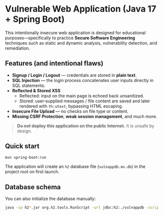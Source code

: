 # Vulnerable Web Application (Java 17 + Spring Boot)

This intentionally insecure web application is designed for educational
purposes—specifically to practice **Secure Software Engineering** techniques
such as static and dynamic analysis, vulnerability detection, and remediation.

## Features (and intentional flaws)

* **Signup / Login / Logout** — credentials are stored in **plain text**.
* **SQL Injection** — the login process concatenates user inputs directly in
  SQL statements.
* **Reflected & Stored XSS**
  * Reflected: input on the main page is echoed back unsanitized.
  * Stored: user‑supplied messages / file content are saved and later rendered
    with `th:utext`, bypassing HTML escaping.
* **Insecure File Upload** — no checks on file type or content.
* **Missing CSRF Protection**, **weak session management**, and much more.

> **Do _not_ deploy this application on the public Internet.** It is unsafe by
> design.

## Quick start

```bash
mvn spring-boot:run
```

The application will create an `h2` database file (`vulnappdb.mv.db`) in the
project root on first launch.

## Database schema

You can also initialize the database manually:

```bash
java -cp h2*.jar org.h2.tools.RunScript -url jdbc:h2:./vulnappdb -script create_db.sql
```
